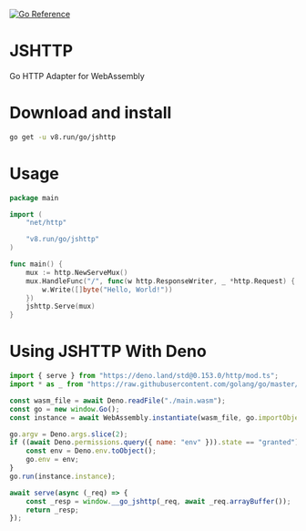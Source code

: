 [![Go Reference](https://img.shields.io/badge/go-reference-%23007d9c?style=for-the-badge&logo=go)](https://pkg.go.dev/v8.run/go/jshttp)

# JSHTTP
Go HTTP Adapter for WebAssembly

# Download and install
```bash
go get -u v8.run/go/jshttp
```

# Usage
```go
package main

import (
	"net/http"

	"v8.run/go/jshttp"
)

func main() {
	mux := http.NewServeMux()
	mux.HandleFunc("/", func(w http.ResponseWriter, _ *http.Request) {
		w.Write([]byte("Hello, World!"))
	})
	jshttp.Serve(mux)
}
```

# Using JSHTTP With Deno

```js
import { serve } from "https://deno.land/std@0.153.0/http/mod.ts";
import * as _ from "https://raw.githubusercontent.com/golang/go/master/misc/wasm/wasm_exec.js";

const wasm_file = await Deno.readFile("./main.wasm");
const go = new window.Go();
const instance = await WebAssembly.instantiate(wasm_file, go.importObject);

go.argv = Deno.args.slice(2);
if ((await Deno.permissions.query({ name: "env" })).state == "granted") {
    const env = Deno.env.toObject();
    go.env = env;
}
go.run(instance.instance);

await serve(async (_req) => {
    const _resp = window.__go_jshttp(_req, await _req.arrayBuffer());
    return _resp;
});
```
